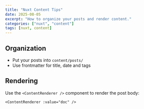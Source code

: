 ```yaml
---
title: "Nuxt Content Tips"
date: 2025-08-05
excerpt: "How to organize your posts and render content."
categories: ["nuxt", "content"]
tags: [nuxt, content]
---
```


## Organization

- Put your posts into `content/posts/`
- Use frontmatter for title, date and tags

## Rendering

Use the `<ContentRenderer />` component to render the post body:

```vue
<ContentRenderer :value="doc" />
```
